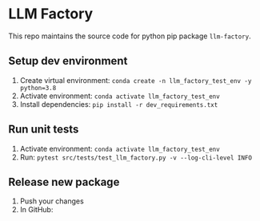 # LLM Factory

This repo maintains the source code for python pip package `llm-factory`.

## Setup dev environment

1. Create virtual environment: `conda create -n llm_factory_test_env -y python=3.8`
1. Activate environment: `conda activate llm_factory_test_env`
1. Install dependencies: `pip install -r dev_requirements.txt`

## Run unit tests

1. Activate environment: `conda activate llm_factory_test_env`
1. Run: `pytest src/tests/test_llm_factory.py -v --log-cli-level INFO`

## Release new package

1. Push your changes
1. In GitHub:
